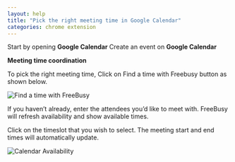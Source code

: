 ```yaml
---
layout: help
title: "Pick the right meeting time in Google Calendar"
categories: chrome extension
---
```


Start by opening **Google Calendar** 
Create an event on **Google Calendar**

**Meeting time coordination**

To pick the right meeting time, Click on Find a time with Freebusy button as shown below.

![Find a time with FreeBusy](https://imgur.com/8wi2gwB.png)

 
If you haven’t already, enter the attendees you’d like to meet with. FreeBusy will refresh availability and show available times.

Click on the timeslot that you wish to select. The meeting start and end times will automatically update. 


![Calendar Availability](https://imgur.com/Q2oOyDf.png)
